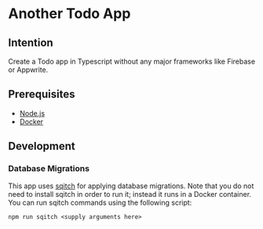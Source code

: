 # Another Todo App

## Intention

Create a Todo app in Typescript without any major frameworks like Firebase or Appwrite.

## Prerequisites

- [Node.js](https://nodejs.org/)
- [Docker](https://www.docker.com/)

## Development

### Database Migrations

This app uses [sqitch](https://sqitch.org/) for applying database migrations. Note that you do not need to install sqitch in order to run it; instead it runs in a Docker container. You can run sqitch commands using the following script:

```
npm run sqitch <supply arguments here>
```
